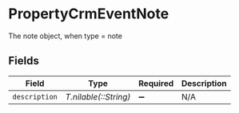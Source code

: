 # PropertyCrmEventNote

The note object, when type = note


## Fields

| Field                 | Type                  | Required              | Description           |
| --------------------- | --------------------- | --------------------- | --------------------- |
| `description`         | *T.nilable(::String)* | :heavy_minus_sign:    | N/A                   |